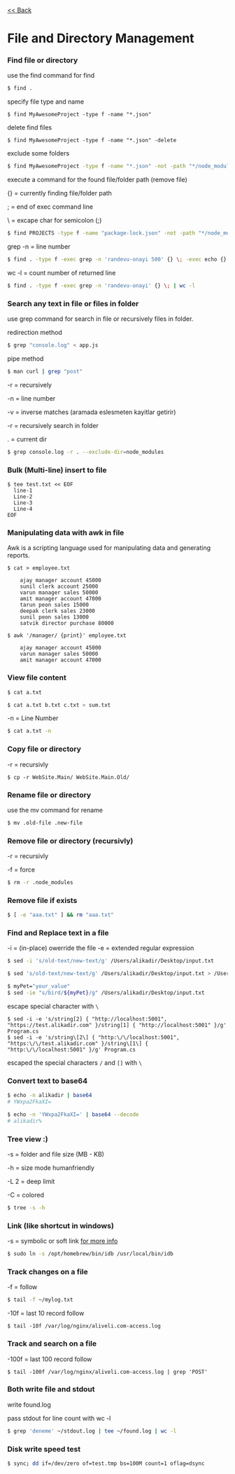 [<< Back](README.md)

# File and Directory Management

### Find file or directory
use the find command for find
```bash
$ find .
```
specify file type and name
```
$ find MyAwesomeProject -type f -name "*.json"
```

delete find files 
```
$ find MyAwesomeProject -type f -name "*.json" -delete
```

exclude some folders
```bash
$ find MyAwesomeProject -type f -name "*.json" -not -path "*/node_modules/*"
```
execute a command for the found file/folder path (remove file)

{} = currently finding file/folder path

; = end of exec command line

\ = excape char for semicolon (;)
```bash
$ find PROJECTS -type f -name "package-lock.json" -not -path "*/node_modules/*" -exec rm {} \; 
```
grep -n = line number 

```bash
$ find . -type f -exec grep -n 'randevu-onayi 500' {} \; -exec echo {} \;
```
wc -l = count number of returned line

```bash
$ find . -type f -exec grep -n 'randevu-onayi' {} \; | wc -l
```

### Search any text in file or files in folder
use grep command for search in file or recursively files in folder.

redirection method
```bash
$ grep "console.log" < app.js
```

pipe method
```bash
$ man curl | grep "post"
```
-r = recursively

-n = line number

-v = inverse matches (aramada eslesmeten kayitlar getirir)

-r = recursively search in folder

. = current dir
```bash
$ grep console.log -r . --exclude-dir=node_modules
```

### Bulk (Multi-line) insert to file 
```
$ tee test.txt << EOF
  line-1
  Line-2
  Line-3
  Line-4
EOF
```


### Manipulating data with awk in file 
Awk is a scripting language used for manipulating data and generating reports.
```
$ cat > employee.txt

    ajay manager account 45000
    sunil clerk account 25000
    varun manager sales 50000
    amit manager account 47000
    tarun peon sales 15000
    deepak clerk sales 23000
    sunil peon sales 13000
    satvik director purchase 80000
```
```
$ awk '/manager/ {print}' employee.txt 
```
```
    ajay manager account 45000
    varun manager sales 50000
    amit manager account 47000 
```



### View file content
```bash
$ cat a.txt
```
```bash
$ cat a.txt b.txt c.txt > sum.txt
```
-n = Line Number 
```bash
$ cat a.txt -n
```

### Copy file or directory 
-r = recursivly

```
$ cp -r WebSite.Main/ WebSite.Main.Old/
```

### Rename file or directory
use the mv command for rename
```bash
$ mv .old-file .new-file   
```

### Remove file or directory (recursivly)
-r = recursivly

-f = force
```bash
$ rm -r .node_modules  
```

### Remove file if exists 
```bash
$ [ -e "aaa.txt" ] && rm "aaa.txt"
```

### Find and Replace text in a file
-i = (in-place) owerride the file 
-e = extended regular expression
```bash
$ sed -i 's/old-text/new-text/g' /Users/alikadir/Desktop/input.txt
```
```bash
$ sed 's/old-text/new-text/g' /Users/alikadir/Desktop/input.txt > /Users/alikadir/Desktop/input_changed.txt
```
```bash
$ myPet="your_value"
$ sed -ie "s/bird/${myPet}/g" /Users/alikadir/Desktop/input.txt
```
escape special character with ```\```
```
$ sed -i -e 's/string[2] { "http://localhost:5001", "https://test.alikadir.com" }/string[1] { "http://localhost:5001" }/g' Program.cs  
$ sed -i -e 's/string\[2\] { "http:\/\/localhost:5001", "https:\/\/test.alikadir.com" }/string\[1\] { "http:\/\/localhost:5001" }/g' Program.cs
```
escaped the special characters ```/``` and ```[]```  with ```\``` 

### Convert text to base64
```bash
$ echo -n alikadir | base64
# YWxpa2FkaXI=

$ echo -n 'YWxpa2FkaXI=' | base64 --decode
# alikadir%
```


### Tree view :)
-s = folder and file size (MB - KB)

-h = size mode humanfriendly

-L 2 = deep limit 

-C = colored

```bash
$ tree -s -h 
```

### Link (like shortcut in windows)

-s = symbolic or soft link [for more info](https://linuxize.com/post/how-to-create-symbolic-links-in-linux-using-the-ln-command/)

```bash
$ sudo ln -s /opt/homebrew/bin/idb /usr/local/bin/idb
```

### Track changes on a file
-f = follow
```bash
$ tail -f ~/mylog.txt
```
-10f = last 10 record follow
```
$ tail -10f /var/log/nginx/aliveli.com-access.log
```

### Track and search on a file
-100f = last 100 record follow
```
$ tail -100f /var/log/nginx/aliveli.com-access.log | grep 'POST'
```

### Both write file and stdout 
write found.log

pass stdout for line count with wc -l

```bash
$ grep 'deneme' ~/stdout.log | tee ~/found.log | wc -l
```

### Disk write speed test
```bash
$ sync; dd if=/dev/zero of=test.tmp bs=100M count=1 oflag=dsync
```
